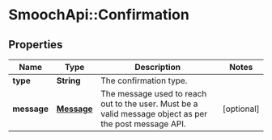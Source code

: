 # SmoochApi::Confirmation

## Properties
Name | Type | Description | Notes
------------ | ------------- | ------------- | -------------
**type** | **String** | The confirmation type. | 
**message** | [**Message**](Message.md) | The message used to reach out to the user. Must be a valid message object as per the post message API. | [optional] 


